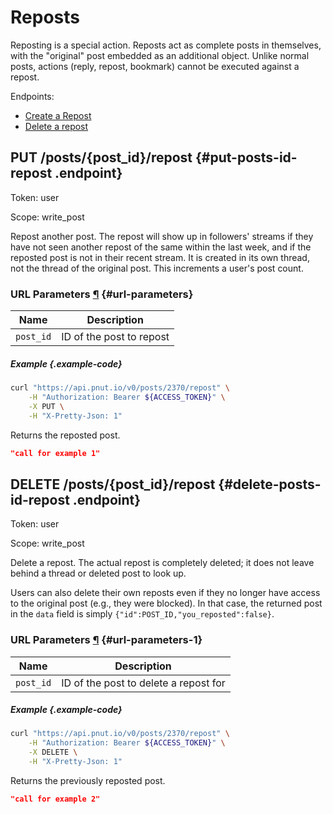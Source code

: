 # Reposts

Reposting is a special action. Reposts act as complete posts in themselves, with the "original" post embedded as an additional object. Unlike normal posts, actions (reply, repost, bookmark) cannot be executed against a repost.

Endpoints:

* [Create a Repost](#put-posts-id-repost)
* [Delete a repost](#delete-posts-id-repost)


## <span class="method method-put">PUT</span> /posts/<span class="call-param">{post_id}</span>/repost {#put-posts-id-repost .endpoint}

Token: <span class="endpoint-meta">user</span>

Scope: <span class="endpoint-meta">write_post</span>

Repost another post. The repost will show up in followers' streams if they have not seen another repost of the same within the last week, and if the reposted post is not in their recent stream. It is created in its own thread, not the thread of the original post. This increments a user's post count.

### URL Parameters [&para;](#url-parameters) {#url-parameters}

Name|Description
-|-
`post_id`|ID of the post to repost

##### Example {.example-code}
        
```bash
curl "https://api.pnut.io/v0/posts/2370/repost" \
    -H "Authorization: Bearer ${ACCESS_TOKEN}" \
    -X PUT \
    -H "X-Pretty-Json: 1"
```

Returns the reposted post.

```json
"call for example 1"
```    


## <span class="method method-delete">DELETE</span> /posts/<span class="call-param">{post_id}</span>/repost {#delete-posts-id-repost .endpoint}

Token: <span class="endpoint-meta">user</span>

Scope: <span class="endpoint-meta">write_post</span>

Delete a repost. The actual repost is completely deleted; it does not leave behind a thread or deleted post to look up.

Users can also delete their own reposts even if they no longer have access to the original post (e.g., they were blocked). In that case, the returned post in the `data` field is simply `{"id":POST_ID,"you_reposted":false}`.

### URL Parameters [&para;](#url-parameters-1) {#url-parameters-1}

Name|Description
-|-
`post_id`|ID of the post to delete a repost for

##### Example {.example-code}

```bash
curl "https://api.pnut.io/v0/posts/2370/repost" \
    -H "Authorization: Bearer ${ACCESS_TOKEN}" \
    -X DELETE \
    -H "X-Pretty-Json: 1"
```

Returns the previously reposted post.

```json
"call for example 2"
```